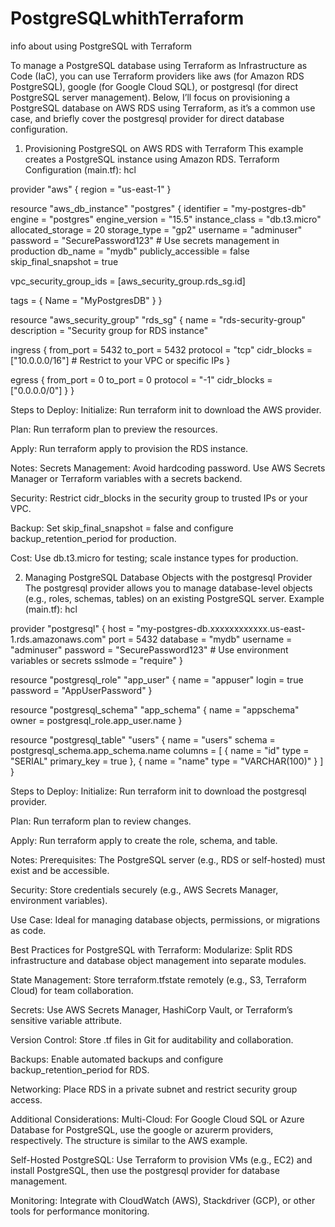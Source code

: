 # PostgreSQLwhithTerraform
info about using PostgreSQL with Terraform


To manage a PostgreSQL database using Terraform as Infrastructure as Code (IaC), you can use Terraform providers like aws (for Amazon RDS PostgreSQL), google (for Google Cloud SQL), or postgresql (for direct PostgreSQL server management). Below, I’ll focus on provisioning a PostgreSQL database on AWS RDS using Terraform, as it’s a common use case, and briefly cover the postgresql provider for direct database configuration.
1. Provisioning PostgreSQL on AWS RDS with Terraform
This example creates a PostgreSQL instance using Amazon RDS.
Terraform Configuration (main.tf):
hcl

provider "aws" {
  region = "us-east-1"
}

resource "aws_db_instance" "postgres" {
  identifier           = "my-postgres-db"
  engine               = "postgres"
  engine_version       = "15.5"
  instance_class       = "db.t3.micro"
  allocated_storage    = 20
  storage_type         = "gp2"
  username             = "adminuser"
  password             = "SecurePassword123" # Use secrets management in production
  db_name              = "mydb"
  publicly_accessible  = false
  skip_final_snapshot  = true

  vpc_security_group_ids = [aws_security_group.rds_sg.id]

  tags = {
    Name = "MyPostgresDB"
  }
}

resource "aws_security_group" "rds_sg" {
  name        = "rds-security-group"
  description = "Security group for RDS instance"

  ingress {
    from_port   = 5432
    to_port     = 5432
    protocol    = "tcp"
    cidr_blocks = ["10.0.0.0/16"] # Restrict to your VPC or specific IPs
  }

  egress {
    from_port   = 0
    to_port     = 0
    protocol    = "-1"
    cidr_blocks = ["0.0.0.0/0"]
  }
}

Steps to Deploy:
Initialize: Run terraform init to download the AWS provider.

Plan: Run terraform plan to preview the resources.

Apply: Run terraform apply to provision the RDS instance.

Notes:
Secrets Management: Avoid hardcoding password. Use AWS Secrets Manager or Terraform variables with a secrets backend.

Security: Restrict cidr_blocks in the security group to trusted IPs or your VPC.

Backup: Set skip_final_snapshot = false and configure backup_retention_period for production.

Cost: Use db.t3.micro for testing; scale instance types for production.

2. Managing PostgreSQL Database Objects with the postgresql Provider
The postgresql provider allows you to manage database-level objects (e.g., roles, schemas, tables) on an existing PostgreSQL server.
Example (main.tf):
hcl

provider "postgresql" {
  host            = "my-postgres-db.xxxxxxxxxxxx.us-east-1.rds.amazonaws.com"
  port            = 5432
  database        = "mydb"
  username        = "adminuser"
  password        = "SecurePassword123" # Use environment variables or secrets
  sslmode         = "require"
}

resource "postgresql_role" "app_user" {
  name     = "appuser"
  login    = true
  password = "AppUserPassword"
}

resource "postgresql_schema" "app_schema" {
  name  = "appschema"
  owner = postgresql_role.app_user.name
}

resource "postgresql_table" "users" {
  name   = "users"
  schema = postgresql_schema.app_schema.name
  columns = [
    {
      name = "id"
      type = "SERIAL"
      primary_key = true
    },
    {
      name = "name"
      type = "VARCHAR(100)"
    }
  ]
}

Steps to Deploy:
Initialize: Run terraform init to download the postgresql provider.

Plan: Run terraform plan to review changes.

Apply: Run terraform apply to create the role, schema, and table.

Notes:
Prerequisites: The PostgreSQL server (e.g., RDS or self-hosted) must exist and be accessible.

Security: Store credentials securely (e.g., AWS Secrets Manager, environment variables).

Use Case: Ideal for managing database objects, permissions, or migrations as code.

Best Practices for PostgreSQL with Terraform:
Modularize: Split RDS infrastructure and database object management into separate modules.

State Management: Store terraform.tfstate remotely (e.g., S3, Terraform Cloud) for team collaboration.

Secrets: Use AWS Secrets Manager, HashiCorp Vault, or Terraform’s sensitive variable attribute.

Version Control: Store .tf files in Git for auditability and collaboration.

Backups: Enable automated backups and configure backup_retention_period for RDS.

Networking: Place RDS in a private subnet and restrict security group access.

Additional Considerations:
Multi-Cloud: For Google Cloud SQL or Azure Database for PostgreSQL, use the google or azurerm providers, respectively. The structure is similar to the AWS example.

Self-Hosted PostgreSQL: Use Terraform to provision VMs (e.g., EC2) and install PostgreSQL, then use the postgresql provider for database management.

Monitoring: Integrate with CloudWatch (AWS), Stackdriver (GCP), or other tools for performance monitoring.

